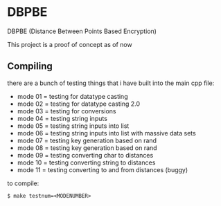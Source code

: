 # DBPBE
DBPBE (Distance Between Points Based Encryption)

This project is a proof of concept as of now


## Compiling

there are a bunch of testing things that i have built into the main cpp file:

- mode 01 = testing for datatype casting
- mode 02 = testing for datatype casting 2.0
- mode 03 = testing for conversions
- mode 04 = testing string inputs
- mode 05 = testing string inputs into list
- mode 06 = testing string inputs into list with massive data sets
- mode 07 = testing key generation based on rand
- mode 08 = testing key generation based on rand
- mode 09 = testing converting char to distances
- mode 10 = testing converting string to distances
- mode 11 = testing converting to and from distances (buggy)

to compile:

```shell
$ make testnum=<MODENUMBER>
```